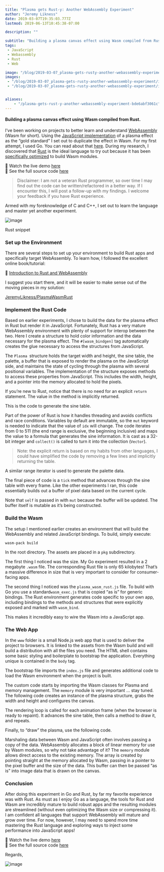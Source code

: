```yaml
---
title: "Plasma gets Rust-y: Another WebAssembly Experiment"
author: "Jeremy Likness"
date: 2019-03-07T19:35:03.777Z
lastmod: 2019-06-13T10:45:38-07:00

description: ""

subtitle: "Building a plasma canvas effect using Wasm compiled from Rust."
tags:
 - JavaScript 
 - Webassembly 
 - Rust 
 - Web 

image: "/blog/2019-03-07_plasma-gets-rusty-another-webassembly-experiment/images/1.png" 
images:
 - "/blog/2019-03-07_plasma-gets-rusty-another-webassembly-experiment/images/1.png" 
 - "/blog/2019-03-07_plasma-gets-rusty-another-webassembly-experiment/images/2.gif" 


aliases:
    - "/plasma-gets-rust-y-another-webassembly-experiment-bde6abf3061c"
---
```


#### Building a plasma canvas effect using Wasm compiled from Rust.

I’ve been working on projects to better learn and understand [WebAssembly](https://webassembly.org/) (Wasm for short). Using the [JavaScript implementation](https://jsfiddle.net/jeremylikness/1xfh3c25/) of a plasma effect as the “gold standard” I set out to duplicate the effect in Wasm. For my first attempt, I used Go. You can read about that [here](https://blog.jeremylikness.com/gopher-meet-plasma-a-webassembly-experiment-4048e4d3b8d7). During my research, I discovered that [Rust](https://www.rust-lang.org/) is the ideal language to try out because it has been [specifically optimized](https://opensource.com/article/19/2/why-use-rust-webassembly) to build Wasm modules.

👀 Watch the live demo [here](https://blazorhealthapp.z5.web.core.windows.net/plasma-rust.html)  
🔗 See the full source code [here](https://github.com/JeremyLikness/PlasmaWasmRust)
> Disclaimer: I am not a veteran Rust programmer, so over time I may find out the code can be written/refactored in a better way. If I encounter this, I will post a follow-up with my findings. I welcome your feedback if you have Rust experience.

Armed with my foreknowledge of C and C++, I set out to learn the language and master yet another experiment.




![image](/blog/2019-03-07_plasma-gets-rusty-another-webassembly-experiment/images/1.png)

Rust snippet



### Set up the Environment

There are several steps to set up your environment to build Rust apps and specifically target WebAssembly. To learn how, I followed the excellent online book/tutorial:

🔗 [Introduction to Rust and WebAssembly](https://rustwasm.github.io/book/introduction.html#rust--and-webassembly-)

I suggest you start there, and it will be easier to make sense out of the moving pieces in my solution:

[JeremyLikness/PlasmaWasmRust](https://github.com/JeremyLikness/PlasmaWasmRust)


### Implement the Rust Code

Based on earlier experiments, I chose to build the data for the plasma effect in Rust but render it in JavaScript. Fortunately, Rust has a very mature WebAssembly environment with plenty of support for interop between the two. Here I create a structure to hold color information and the data necessary for the plasma effect. The `#[wasm_bindgen]` tag automatically creates the glue necessary to access the structures from JavaScript.




The `Plasma `structure holds the target width and height, the sine table, the palette, a buffer that is exposed to render the plasma on the JavaScript side, and maintains the state of cycling through the plasma with several positional variables. The implementation of the structure exposes methods to access these properties from JavaScript. This includes the width, height, and a pointer into the memory allocated to hold the pixels.




If you’re new to Rust, notice that there is no need for an explicit `return` statement. The value in the method is implicitly returned.

This is the code to generate the sine table.




Part of the power of Rust is how it handles threading and avoids conflicts and race conditions. Variables by default are immutable, so the `mut` keyword is needed to indicate that the value of `idx` will change. The code iterates from 0 to 511 (the end range is exclusive, the beginning inclusive) and maps the value to a formula that generates the sine information. It is cast as a 32-bit integer and `collect()` is called to turn it into the collection (`Vector`).
> Note: the explicit return is based on my habits from other languages, I could have simplified the code by removing a few lines and implicitly returning the table.



A similar range iterator is used to generate the palette data.




The final piece of code is a `tick` method that advances through the sine table with every frame. Like the other experiments I ran, this code essentially builds out a buffer of pixel data based on the current cycle.




Note that `self` is passed in with `mut` because the buffer will be updated. The buffer itself is mutable as it’s being constructed.

### Build the Wasm

The setup I mentioned earlier creates an environment that will build the WebAssembly and related JavaScript bindings. To build, simply execute:

`wasm-pack build`

In the root directory. The assets are placed in a `pkg` subdirectory.

The first thing I noticed was the size. My Go experiment resulted in a 2 megabyte `.wasm` file. The corresponding Rust file is only 65 kilobytes! That’s a massive difference in size that is very important to consider for consumer-facing apps.

The second thing I noticed was the `plasma_wasm_rust.js` file. To build with Go you use a standard`wasm_exec.js` that is copied “as is” for generic bindings. The Rust environment generates code specific to your own app, including bindings to the methods and structures that were explicitly exposed and marked with `wasm_bind`.




This makes it incredibly easy to wire the Wasm into a JavaScript app.

### The Web App

In the `www` folder is a small Node.js web app that is used to deliver the project to browsers. It is linked to the assets from the Wasm build and will build a distribution with all the files you need. The HTML shell contains some basic styling and boilerplate to bootstrap the application. Everything unique is contained in the `body` tag.




The bootstrap file imports the `index.js` file and generates additional code to load the Wasm environment when the project is built.

The custom code starts by importing the Wasm classes for Plasma and memory management. The `memory` module is very important … stay tuned. The following code creates an instance of the plasma structure, grabs the width and height and configures the canvas.




The rendering loop is called for each animation frame (when the browser is ready to repaint). It advances the sine table, then calls a method to draw it, and repeats.




Finally, to “draw” the plasma, use the following code.




Marshaling data between Wasm and JavaScript often involves passing a copy of the data. WebAssembly allocates a block of linear memory for use by Wasm modules, so why not take advantage of it? The `memory` module allows direct access to the existing memory. The array is created by pointing straight at the memory allocated by Wasm, passing in a pointer to the pixel buffer and the size of the data. This buffer can then be passed “as is” into image data that is drawn on the canvas.

### Conclusion

After doing this experiment in Go and Rust, by far my favorite experience was with Rust. As must as I enjoy Go as a language, the tools for Rust and Wasm are incredibly mature to build robust apps and the resulting modules are streamlined (without even optimizing the Wasm size or compressing it). I am confident all languages that support WebAssembly will mature and grow over time. For now, however, I may need to spend more time mastering the Rust language and exploring ways to inject some performance into JavaScript apps!

👀 Watch the live demo [here](https://blazorhealthapp.z5.web.core.windows.net/plasma-rust.html)  
🔗 See the full source code [here](https://github.com/JeremyLikness/PlasmaWasmRust)

Regards,




![image](/blog/2019-03-07_plasma-gets-rusty-another-webassembly-experiment/images/2.gif)
